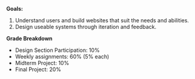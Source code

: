 **Goals:**
1. Understand users and build websites that suit the needs and abilities.
2. Design useable systems through iteration and feedback.

**Grade Breakdown**

- Design Section Participation: 10%
- Weekly assignments: 60% (5% each)
- Midterm Project: 10%
- Final Project: 20%
